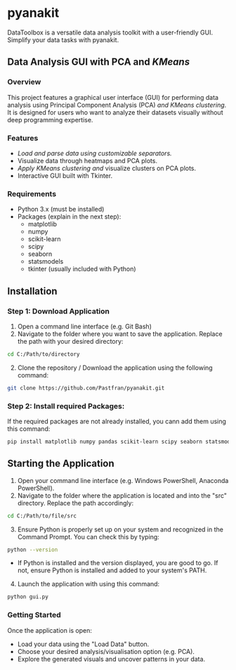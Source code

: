 # pyanakit
DataToolbox is a versatile data analysis toolkit with a user-friendly GUI. Simplify your data tasks with pyanakit.

## Data Analysis GUI with PCA and *KMeans*

### Overview
This project features a graphical user interface (GUI) for performing data analysis using Principal Component Analysis (PCA) *and KMeans clustering*. It is designed for users who want to analyze their datasets visually without deep programming expertise. 

### Features
- *Load and parse data using customizable separators.*
- Visualize data through heatmaps and PCA plots.
- *Apply KMeans clustering and* visualize clusters on PCA plots.
- Interactive GUI built with Tkinter.

### Requirements
- Python 3.x (must be installed)
- Packages (explain in the next step):
  - matplotlib
  - numpy
  - scikit-learn
  - scipy
  - seaborn
  - statsmodels
  - tkinter (usually included with Python)

## Installation 

### Step 1: Download Application
1. Open a command line interface (e.g. Git Bash) 
2. Navigate to the folder where you want to save the application. Replace the path with your desired directory: 
```bash
cd C:/Path/to/directory
```
2. Clone the repository / Download the application using the following command: 
```bash 
git clone https://github.com/Pastfran/pyanakit.git
```
### Step 2: Install required Packages: 
If the required packages are not already installed, you cann add them using this command: 
```bash
pip install matplotlib numpy pandas scikit-learn scipy seaborn statsmodels
```

## Starting the Application 
1. Open your command line interface (e.g. Windows PowerShell, Anaconda PowerShell).
2. Navigate to the folder where the application is located and into the "src" directory. Replace the path accordingly:
```bash	
cd C:/Path/to/file/src
```
3. Ensure Python is properly set up on your system and recognized in the Command Prompt. You can check this by typing: 
```bash 
python --version
```	
- If Python is installed and the version displayed, you are good to go. If not, ensure Python is installed and added to your system's PATH. 
4. Launch the application with using this command:
```bash	
python gui.py
```
### Getting Started
Once the application is open: 
- Load your data using the "Load Data" button. 
- Choose your desired analysis/visualisation option (e.g. PCA).
- Explore the generated visuals and uncover patterns in your data. 



 
